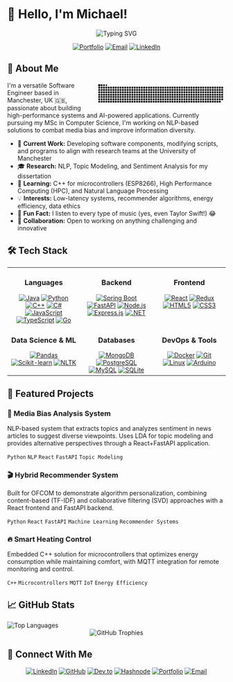# 👋 Hello, I'm Michael!

<div align="center">
  <img src="https://readme-typing-svg.herokuapp.com?font=Fira+Code&weight=600&size=24&pause=1000&color=10B981&center=true&vCenter=true&width=500&lines=Software+Engineer;ML+%26+NLP+Enthusiast;Low-Latency+Systems+Developer;Microcontroller+Tinkerer" alt="Typing SVG" />
</div>

<div align="center">
  
[![Portfolio](https://img.shields.io/badge/Portfolio-mikey24--7.xyz-10B981?style=for-the-badge&logo=About.me&logoColor=white)](http://mikey24-7.xyz)
[![Email](https://img.shields.io/badge/Email-Contact_Me-10B981?style=for-the-badge&logo=gmail&logoColor=white)](mailto:michaeljunior794@gmail.com)
[![LinkedIn](https://img.shields.io/badge/LinkedIn-Connect-10B981?style=for-the-badge&logo=linkedin&logoColor=white)](https://www.linkedin.com/in/michael-umeokoli/)
  
</div>

## 💫 About Me

<img align="right" width="300" src="https://raw.githubusercontent.com/Platane/snk/output/github-contribution-grid-snake.svg" alt="Snake animation" />

I'm a versatile Software Engineer based in Manchester, UK 🇬🇧, passionate about building high-performance systems and AI-powered applications. Currently pursuing my MSc in Computer Science, I'm working on NLP-based solutions to combat media bias and improve information diversity.

- 🔭 **Current Work:** Developing software components, modifying scripts, and programs to align with research teams at the University of Manchester
- 🎓 **Research:** NLP, Topic Modeling, and Sentiment Analysis for my dissertation
- 🌱 **Learning:** C++ for microcontrollers (ESP8266), High Performance Computing (HPC), and Natural Language Processing
- 💡 **Interests:** Low-latency systems, recommender algorithms, energy efficiency, data ethics
- 🎵 **Fun Fact:** I listen to every type of music (yes, even Taylor Swift!) 😂
- 🤝 **Collaboration:** Open to working on anything challenging and innovative

## 🛠️ Tech Stack

<table>
  <tr>
    <td valign="top" width="33%">
      <h3 align="center">Languages</h3>
      <div align="center">  
        <a href="https://www.oracle.com/java/" target="_blank"><img src="https://img.shields.io/badge/Java-ED8B00?style=for-the-badge&logo=openjdk&logoColor=white" alt="Java" /></a>
        <a href="https://www.python.org/" target="_blank"><img src="https://img.shields.io/badge/Python-3776AB?style=for-the-badge&logo=python&logoColor=white" alt="Python" /></a>
        <a href="https://isocpp.org/" target="_blank"><img src="https://img.shields.io/badge/C++-00599C?style=for-the-badge&logo=c%2B%2B&logoColor=white" alt="C++" /></a>
        <a href="https://dotnet.microsoft.com/languages/csharp" target="_blank"><img src="https://img.shields.io/badge/C%23-239120?style=for-the-badge&logo=c-sharp&logoColor=white" alt="C#" /></a>
        <a href="https://developer.mozilla.org/en-US/docs/Web/JavaScript" target="_blank"><img src="https://img.shields.io/badge/JavaScript-F7DF1E?style=for-the-badge&logo=javascript&logoColor=black" alt="JavaScript" /></a>
        <a href="https://www.typescriptlang.org/" target="_blank"><img src="https://img.shields.io/badge/TypeScript-007ACC?style=for-the-badge&logo=typescript&logoColor=white" alt="TypeScript" /></a>
        <a href="https://golang.org/" target="_blank"><img src="https://img.shields.io/badge/Go-00ADD8?style=for-the-badge&logo=go&logoColor=white" alt="Go" /></a>
      </div>
    </td>
    <td valign="top" width="33%">
      <h3 align="center">Backend</h3>
      <div align="center">
        <a href="https://spring.io/projects/spring-boot" target="_blank"><img src="https://img.shields.io/badge/Spring_Boot-6DB33F?style=for-the-badge&logo=spring-boot&logoColor=white" alt="Spring Boot" /></a>
        <a href="https://fastapi.tiangolo.com/" target="_blank"><img src="https://img.shields.io/badge/FastAPI-009688?style=for-the-badge&logo=fastapi&logoColor=white" alt="FastAPI" /></a>
        <a href="https://nodejs.org/" target="_blank"><img src="https://img.shields.io/badge/Node.js-339933?style=for-the-badge&logo=nodedotjs&logoColor=white" alt="Node.js" /></a>
        <a href="https://expressjs.com/" target="_blank"><img src="https://img.shields.io/badge/Express.js-000000?style=for-the-badge&logo=express&logoColor=white" alt="Express.js" /></a>
        <a href="https://dotnet.microsoft.com/" target="_blank"><img src="https://img.shields.io/badge/.NET-512BD4?style=for-the-badge&logo=dotnet&logoColor=white" alt=".NET" /></a>
      </div>
    </td>
    <td valign="top" width="33%">
      <h3 align="center">Frontend</h3>
      <div align="center">
        <a href="https://reactjs.org/" target="_blank"><img src="https://img.shields.io/badge/React-20232A?style=for-the-badge&logo=react&logoColor=61DAFB" alt="React" /></a>
        <a href="https://redux.js.org/" target="_blank"><img src="https://img.shields.io/badge/Redux-593D88?style=for-the-badge&logo=redux&logoColor=white" alt="Redux" /></a>
        <a href="https://developer.mozilla.org/en-US/docs/Web/HTML" target="_blank"><img src="https://img.shields.io/badge/HTML5-E34F26?style=for-the-badge&logo=html5&logoColor=white" alt="HTML5" /></a>
        <a href="https://developer.mozilla.org/en-US/docs/Web/CSS" target="_blank"><img src="https://img.shields.io/badge/CSS3-1572B6?style=for-the-badge&logo=css3&logoColor=white" alt="CSS3" /></a>
      </div>
    </td>
  </tr>
  <tr>
    <td valign="top" width="33%">
      <h3 align="center">Data Science & ML</h3>
      <div align="center">
        <a href="https://pandas.pydata.org/" target="_blank"><img src="https://img.shields.io/badge/Pandas-150458?style=for-the-badge&logo=pandas&logoColor=white" alt="Pandas" /></a>
        <a href="https://scikit-learn.org/" target="_blank"><img src="https://img.shields.io/badge/Scikit_learn-F7931E?style=for-the-badge&logo=scikit-learn&logoColor=white" alt="Scikit-learn" /></a>
        <a href="https://www.nltk.org/" target="_blank"><img src="https://img.shields.io/badge/NLTK-3776AB?style=for-the-badge&logo=python&logoColor=white" alt="NLTK" /></a>
      </div>
    </td>
    <td valign="top" width="33%">
      <h3 align="center">Databases</h3>
      <div align="center">
        <a href="https://www.mongodb.com/" target="_blank"><img src="https://img.shields.io/badge/MongoDB-4EA94B?style=for-the-badge&logo=mongodb&logoColor=white" alt="MongoDB" /></a>
        <a href="https://www.postgresql.org/" target="_blank"><img src="https://img.shields.io/badge/PostgreSQL-316192?style=for-the-badge&logo=postgresql&logoColor=white" alt="PostgreSQL" /></a>
        <a href="https://www.mysql.com/" target="_blank"><img src="https://img.shields.io/badge/MySQL-4479A1?style=for-the-badge&logo=mysql&logoColor=white" alt="MySQL" /></a>
        <a href="https://www.sqlite.org/" target="_blank"><img src="https://img.shields.io/badge/SQLite-07405E?style=for-the-badge&logo=sqlite&logoColor=white" alt="SQLite" /></a>
      </div>
    </td>
    <td valign="top" width="33%">
      <h3 align="center">DevOps & Tools</h3>
      <div align="center">
        <a href="https://www.docker.com/" target="_blank"><img src="https://img.shields.io/badge/Docker-2496ED?style=for-the-badge&logo=docker&logoColor=white" alt="Docker" /></a>
        <a href="https://git-scm.com/" target="_blank"><img src="https://img.shields.io/badge/Git-F05032?style=for-the-badge&logo=git&logoColor=white" alt="Git" /></a>
        <a href="https://www.linux.org/" target="_blank"><img src="https://img.shields.io/badge/Linux-FCC624?style=for-the-badge&logo=linux&logoColor=black" alt="Linux" /></a>
        <a href="https://www.arduino.cc/" target="_blank"><img src="https://img.shields.io/badge/Arduino-00979D?style=for-the-badge&logo=arduino&logoColor=white" alt="Arduino" /></a>
      </div>
    </td>
  </tr>
</table>

## 🔭 Featured Projects

<div class="projects-container">
  <div class="project-card">
    <h3>📰 Media Bias Analysis System</h3>
    <p>
      NLP-based system that extracts topics and analyzes sentiment in news articles to suggest diverse viewpoints. Uses LDA for topic modeling and provides alternative perspectives through a React+FastAPI application.
    </p>
    <p>
      <code>Python</code> <code>NLP</code> <code>React</code> <code>FastAPI</code> <code>Topic Modeling</code>
    </p>
  </div>

  <div class="project-card">
    <h3>🎬 Hybrid Recommender System</h3>
    <p>
      Built for OFCOM to demonstrate algorithm personalization, combining content-based (TF-IDF) and collaborative filtering (SVD) approaches with a React frontend and FastAPI backend.
    </p>
    <p>
      <code>Python</code> <code>React</code> <code>FastAPI</code> <code>Machine Learning</code> <code>Recommender Systems</code>
    </p>
  </div>

  <div class="project-card">
    <h3>🔥 Smart Heating Control</h3>
    <p>
      Embedded C++ solution for microcontrollers that optimizes energy consumption while maintaining comfort, with MQTT integration for remote monitoring and control.
    </p>
    <p>
      <code>C++</code> <code>Microcontrollers</code> <code>MQTT</code> <code>IoT</code> <code>Energy Efficiency</code>
    </p>
  </div>

## 📈 GitHub Stats

<div class="stats-container">  
  <div class="stats-item">
    <img src="https://github-readme-stats.vercel.app/api/top-langs/?username=mikey247&langs_count=8&layout=compact&theme=tokyonight&hide_border=true&border_radius=10" alt="Top Languages" width="50%" />
  </div>
</div>

<div align="center">
  <img src="https://github-profile-trophy.vercel.app/?username=mikey247&theme=nord&column=7&margin-w=15&margin-h=15&no-bg=true&no-frame=true" alt="GitHub Trophies" />
</div>

## 🤝 Connect With Me

<div align="center">
  <a href="https://www.linkedin.com/in/michael-umeokoli/"><img src="https://img.shields.io/badge/LinkedIn-0077B5?style=for-the-badge&logo=linkedin&logoColor=white" alt="LinkedIn" /></a>
  <a href="https://github.com/mikey247"><img src="https://img.shields.io/badge/GitHub-100000?style=for-the-badge&logo=github&logoColor=white" alt="GitHub" /></a>
  <a href="https://dev.to/mikey247"><img src="https://img.shields.io/badge/dev.to-0A0A0A?style=for-the-badge&logo=devdotto&logoColor=white" alt="Dev.to" /></a>
  <a href="https://mikey24-7.hashnode.dev"><img src="https://img.shields.io/badge/Hashnode-2962FF?style=for-the-badge&logo=hashnode&logoColor=white" alt="Hashnode" /></a>
  <a href="http://mikey24-7.xyz"><img src="https://img.shields.io/badge/Portfolio-000000?style=for-the-badge&logo=About.me&logoColor=white" alt="Portfolio" /></a>
  <a href="mailto:michaeljunior794@gmail.com"><img src="https://img.shields.io/badge/Email-D14836?style=for-the-badge&logo=gmail&logoColor=white" alt="Email" /></a>
</div>
